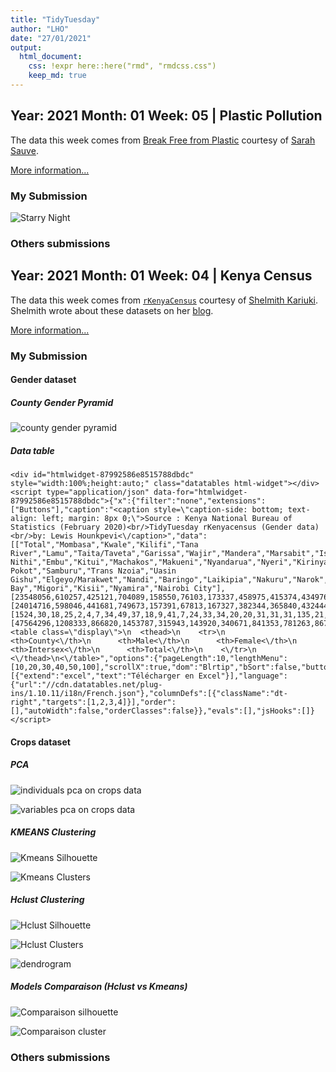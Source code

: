 ```yaml
---
title: "TidyTuesday"
author: "LHO"
date: "27/01/2021"
output: 
  html_document:
    css: !expr here::here("rmd", "rmdcss.css")
    keep_md: true
---
```




## Year: 2021 Month: 01 Week: 05 \| Plastic Pollution

The data this week comes from [Break Free from Plastic](https://www.breakfreefromplastic.org) courtesy of [Sarah Sauve](https://sarahasauve.wordpress.com).

[More information...](https://github.com/rfordatascience/tidytuesday/tree/master/data/2021/2021-01-26)

### My Submission



![Starry Night](graphes/Y2021-M1-W5%20Plastic%20Pollution/plasticstarrynight.png "Starry Night")

### Others submissions

## Year: 2021 Month: 01 Week: 04 \| Kenya Census

The data this week comes from [`rKenyaCensus`](https://github.com/Shelmith-Kariuki/rKenyaCensus) courtesy of [Shelmith Kariuki](https://twitter.com/Shel_Kariuki). Shelmith wrote about these datasets on her [blog](https://shelkariuki.netlify.app/post/rkenyacensus/).

[More information...](https://github.com/rfordatascience/tidytuesday/tree/master/data/2021/2021-01-19)

### My Submission

#### Gender dataset

##### County Gender Pyramid



![county gender pyramid](graphes/Y2021-M1-W4%20rkenyacensus/gender_pyramid.jpeg "county gender pyramid")

##### Data table


```{=html}
<div id="htmlwidget-87992586e8515788dbdc" style="width:100%;height:auto;" class="datatables html-widget"></div>
<script type="application/json" data-for="htmlwidget-87992586e8515788dbdc">{"x":{"filter":"none","extensions":["Buttons"],"caption":"<caption style=\"caption-side: bottom; text-align: left; margin: 8px 0;\">Source : Kenya National Bureau of  Statistics (February 2020)<br/>TidyTuesday rKenyacensus (Gender data)<br/>by: Lewis Hounkpevi<\/caption>","data":[["Total","Mombasa","Kwale","Kilifi","Tana River","Lamu","Taita/Taveta","Garissa","Wajir","Mandera","Marsabit","Isiolo","Meru","Tharaka-Nithi","Embu","Kitui","Machakos","Makueni","Nyandarua","Nyeri","Kirinyaga","Murang'a","Kiambu","Turkana","West Pokot","Samburu","Trans Nzoia","Uasin Gishu","Elgeyo/Marakwet","Nandi","Baringo","Laikipia","Nakuru","Narok","Kajiado","Kericho","Bomet","Kakamega","Vihiga","Bungoma","Busia","Siaya","Kisumu","Homa Bay","Migori","Kisii","Nyamira","Nairobi City"],[23548056,610257,425121,704089,158550,76103,173337,458975,415374,434976,243548,139510,767698,193764,304208,549003,710707,489691,315022,374288,302011,523940,1187146,478087,307013,156774,489107,580269,227317,441259,336322,259440,1077272,579042,557098,450741,434287,897133,283678,812146,426252,471669,560942,539560,536187,605784,290907,2192452],[24014716,598046,441681,749673,157391,67813,167327,382344,365840,432444,216219,128483,777975,199406,304367,587151,711191,497942,323247,384845,308369,532669,1230454,448868,314213,153546,501206,582889,227151,444430,330428,259102,1084835,578805,560704,451008,441379,970406,306323,858389,467401,521496,594609,592367,580214,661038,314656,2204376],[1524,30,18,25,2,4,7,34,49,37,18,9,41,7,24,33,34,20,20,31,31,31,135,21,15,7,28,28,12,22,13,18,95,26,38,28,23,40,12,35,28,18,23,23,35,38,13,245],[47564296,1208333,866820,1453787,315943,143920,340671,841353,781263,867457,459785,268002,1545714,393177,608599,1136187,1421932,987653,638289,759164,610411,1056640,2417735,926976,621241,310327,990341,1163186,454480,885711,666763,518560,2162202,1157873,1117840,901777,875689,1867579,590013,1670570,893681,993183,1155574,1131950,1116436,1266860,605576,4397073]],"container":"<table class=\"display\">\n  <thead>\n    <tr>\n      <th>County<\/th>\n      <th>Male<\/th>\n      <th>Female<\/th>\n      <th>Intersex<\/th>\n      <th>Total<\/th>\n    <\/tr>\n  <\/thead>\n<\/table>","options":{"pageLength":10,"lengthMenu":[10,20,30,40,50,100],"scrollX":true,"dom":"Blrtip","bSort":false,"buttons":[{"extend":"excel","text":"Télécharger en Excel"}],"language":{"url":"//cdn.datatables.net/plug-ins/1.10.11/i18n/French.json"},"columnDefs":[{"className":"dt-right","targets":[1,2,3,4]}],"order":[],"autoWidth":false,"orderClasses":false}},"evals":[],"jsHooks":[]}</script>
```



#### Crops dataset

##### PCA

![individuals pca on crops data](graphes/Y2021-M1-W4%20rkenyacensus/graphesacp_indi.png "individuals pca plot")

![variables pca on crops data](graphes/Y2021-M1-W4%20rkenyacensus/graphesvar.png "variables")

##### KMEANS Clustering

![Kmeans Silhouette](graphes/Y2021-M1-W4%20rkenyacensus/graphe_silhouette_km.png "Kmeans Silhouette")

![Kmeans Clusters](graphes/Y2021-M1-W4%20rkenyacensus/graphe_cluster_km.png "Kmeans Clusters")

##### Hclust Clustering

![Hclust Silhouette](graphes/Y2021-M1-W4%20rkenyacensus/graphe_silhouette_cah6.png "Hclust Silhouette")

![Hclust Clusters](graphes/Y2021-M1-W4%20rkenyacensus/graphe_cluster_cah6.png "Hclust Clusters")

![dendrogram](graphes/Y2021-M1-W4%20rkenyacensus/graphe_dendo_cah.png "dendrogram")

##### Models Comparaison (Hclust vs Kmeans)

![Comparaison silhouette](graphes/Y2021-M1-W4%20rkenyacensus/silpatch.png "Comparaison silhouette")

![Comparaison cluster](graphes/Y2021-M1-W4%20rkenyacensus/cluspatch.png "Comparaison cluster")

### Others submissions
